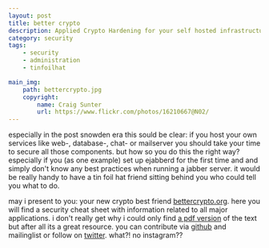 ```yaml
---
layout: post
title: better crypto
description: Applied Crypto Hardening for your self hosted infrastructure
category: security
tags: 
    - security
    - administration
    - tinfoilhat

main_img:
    path: bettercrypto.jpg
    copyright:
        name: Craig Sunter
        url: https://www.flickr.com/photos/16210667@N02/
---
```


especially in the post snowden era this sould be clear: if you host your own services like web-, database-, chat- or mailserver you
should take your time to secure all those components. but how so you do this the right way? especially if you (as one example)
set up ejabberd for the first time and and simply don't know any best practices when running a jabber server.
it would be really handy to have a tin foil hat friend sitting behind you who could tell you what to do.

may i present to you: your new crypto best friend [bettercrypto.org](https://bettercrypto.org/). here you
will find a security cheat sheet with information related to all major applications. i don't really get why i could only find [a pdf version](https://bettercrypto.org/static/applied-crypto-hardening.pdf) of
the text but after all its a great resource. you can contribute via [github](https://git.bettercrypto.org/ach-master.git)
and mailinglist or follow on [twitter](https://twitter.com/bettercrypto). what?! no instagram??
